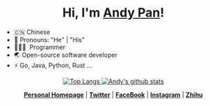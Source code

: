 <h1 align="center">Hi, I'm <a href="https://andypan.site">Andy Pan</a>!</h1>

- 🇨🇳 Chinese
- 👔 Pronouns: "He" | "His"
- 🧑🏻‍💻 &nbsp;Programmer
- 🌏 Open-source software developer
- ⚡ Go, Java, Python, Rust ...

<p align="center">
<a href="https://github.com/panjf2000">
  <img src="https://github-readme-stats.vercel.app/api/top-langs/?username=panjf2000&show_icons=true&theme=cobalt&layout=compact" alt="Top Langs" />
</a>
<a href="https://github.com/panjf2000">
  <img src="https://github-readme-stats.vercel.app/api?username=panjf2000&show_icons=true&theme=algolia" alt="Andy's github stats" />
</a>
</p>

<p align="center">
  <strong><a href="https://andypan.site">Personal Homepage</a></strong> |
  <strong><a href="https://twitter.com/_andy_pan">Twitter</a></strong> |
  <strong><a href="https://www.facebook.com/andy.pan.jianfeng">FaceBook</a></strong> |
  <strong><a href="https://www.instagram.com/panjf2000/">Instagram</a></strong> |
  <strong><a href="https://www.zhihu.com/people/andy_pan">Zhihu</a></strong>
</p>
